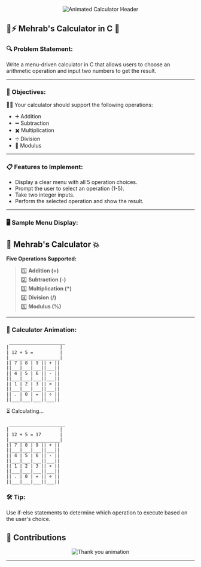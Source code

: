 <p align="center">
  <img src="https://readme-typing-svg.demolab.com?font=Fira+Code&size=22&duration=3000&pause=1000&color=F7C52C&center=true&vCenter=true&width=500&lines=🧮+Calculator+Booting...;12+%2B+5+%3D+17;Answer+Confirmed.;Thanks+for+Visiting!+%3D)" alt="Animated Calculator Header" />
</p>

## 🧮⚡ Mehrab's Calculator in C 🚀

### 🔍 Problem Statement:
Write a menu-driven calculator in C that allows users to choose an arithmetic operation and input two numbers to get the result.

---

### 🎯 Objectives:

👨‍💻 Your calculator should support the following operations:
- ➕ Addition  
- ➖ Subtraction  
- ✖️ Multiplication  
- ➗ Division  
- 🧮 Modulus  

---

### 📋 Features to Implement:

- Display a clear menu with all 5 operation choices.  
- Prompt the user to select an operation (1-5).  
- Take two integer inputs.  
- Perform the selected operation and show the result.

---

### 🖥️ Sample Menu Display:

## 🧮 Mehrab's Calculator 💥

**Five Operations Supported:**

> 1️⃣ **Addition (+)**  
> 2️⃣ **Subtraction (-)**  
> 3️⃣ **Multiplication (*)**  
> 4️⃣ **Division (/)**  
> 5️⃣ **Modulus (%)**

---

### 🎨 Calculator Animation:

```text
 _____________________
|                   |
| 12 + 5 =          |
|___________________|
|| 7 | 8 | 9 || + ||
||___|___|___||___||
|| 4 | 5 | 6 || - ||
||___|___|___||___||
|| 1 | 2 | 3 || × ||
||___|___|___||___||
|| . | 0 | = || ÷ ||
||___|___|___||___||
```

⏳ Calculating...

```text
 _____________________
|                   |
| 12 + 5 = 17       |
|___________________|
|| 7 | 8 | 9 || + ||
||___|___|___||___||
|| 4 | 5 | 6 || - ||
||___|___|___||___||
|| 1 | 2 | 3 || × ||
||___|___|___||___||
|| . | 0 | = || ÷ ||
||___|___|___||___||
```
### 🛠️ Tip:
Use if-else statements to determine which operation to execute based on the user's choice.

## 🙌 Contributions

<p align="center">
  <img src="https://readme-typing-svg.demolab.com?font=Cascadia+Code&size=20&duration=4000&pause=1000&color=FFFFFF&center=true&vCenter=true&width=550&lines=Thanks+For+Going+Through+The+README!!!;Please+Star+The+Repository+If+You+Liked+It+%F0%9F%92%96" alt="Thank you animation" />
</p>

---

